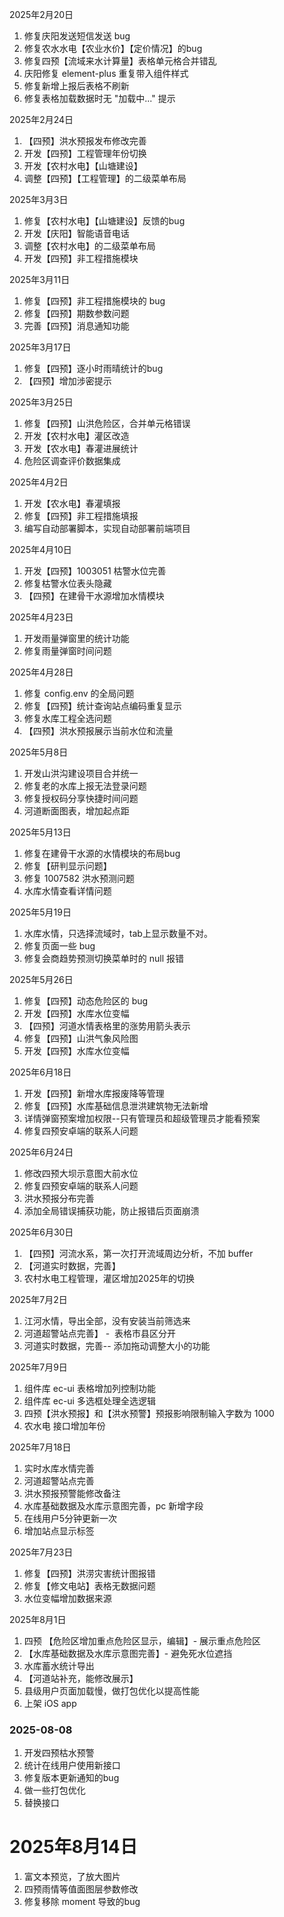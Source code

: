2025年2月20日

1. 修复庆阳发送短信发送 bug
2. 修复农水水电【农业水价】【定价情况】的bug
3. 修复四预【流域来水计算量】表格单元格合并错乱
4. 庆阳修复 element-plus 重复带入组件样式
5. 修复新增上报后表格不刷新
6. 修复表格加载数据时无 "加载中..." 提示

2025年2月24日

1. 【四预】洪水预报发布修改完善
2. 开发【四预】工程管理年份切换
3. 开发【农村水电】【山塘建设】
4. 调整【四预】【工程管理】的二级菜单布局

2025年3月3日

1. 修复【农村水电】【山塘建设】反馈的bug
2. 开发【庆阳】智能语音电话
3. 调整【农村水电】的二级菜单布局
4. 开发【四预】非工程措施模块

2025年3月11日

1. 修复【四预】非工程措施模块的 bug
2. 修复【四预】期数参数问题
3. 完善【四预】消息通知功能

2025年3月17日

1. 修复【四预】逐小时雨晴统计的bug
2. 【四预】增加涉密提示

2025年3月25日

1. 修复【四预】山洪危险区，合并单元格错误
2. 开发【农村水电】灌区改造
3. 开发【农水电】春灌进展统计
4. 危险区调查评价数据集成

2025年4月2日

1. 开发【农水电】春灌填报
2. 修复【四预】非工程措施填报
3. 编写自动部署脚本，实现自动部署前端项目

2025年4月10日

1. 开发【四预】1003051 枯警水位完善
2. 修复枯警水位表头隐藏
3. 【四预】在建骨干水源增加水情模块

2025年4月23日

1. 开发雨量弹窗里的统计功能
2. 修复雨量弹窗时间问题

2025年4月28日

1. 修复 config.env 的全局问题
2. 修复【四预】统计查询站点编码重复显示
3. 修复水库工程全选问题
4. 【四预】洪水预报展示当前水位和流量

2025年5月8日

1. 开发山洪沟建设项目合并统一
2. 修复老的水库上报无法登录问题
3. 修复授权码分享快捷时间问题
4. 河道断面图表，增加起点距

2025年5月13日

1. 修复在建骨干水源的水情模块的布局bug
2. 修复【研判显示问题】
3. 修复 1007582 洪水预测问题
4. 水库水情查看详情问题

2025年5月19日

1. 水库水情，只选择流域时，tab上显示数量不对。
2. 修复页面一些 bug
3. 修复会商趋势预测切换菜单时的 null 报错

2025年5月26日

1. 修复【四预】动态危险区的 bug
2. 开发【四预】水库水位变幅
3. 【四预】河道水情表格里的涨势用箭头表示
4. 修复【四预】山洪气象风险图
5. 开发【四预】水库水位变幅

2025年6月18日

1. 开发【四预】新增水库报废降等管理
2. 修复【四预】水库基础信息泄洪建筑物无法新增
3. 详情弹窗预案增加权限--只有管理员和超级管理员才能看预案
4. 修复四预安卓端的联系人问题

2025年6月24日

1. 修改四预大坝示意图大前水位
2. 修复四预安卓端的联系人问题
3. 洪水预报分布完善
4. 添加全局错误捕获功能，防止报错后页面崩溃

2025年6月30日

1. 【四预】河流水系，第一次打开流域周边分析，不加 buffer
2. 【河道实时数据，完善】
3. 农村水电工程管理，灌区增加2025年的切换

2025年7月2日

1. 江河水情，导出全部，没有安装当前筛选来
2. 河道超警站点完善】 -  表格市县区分开
3. 河道实时数据，完善-- 添加拖动调整大小的功能

2025年7月9日

1. 组件库 ec-ui 表格增加列控制功能
2. 组件库 ec-ui 多选框处理全选逻辑
3. 四预【洪水预报】和【洪水预警】预报影响限制输入字数为 1000
4. 农水电 接口增加年份

2025年7月18日

1. 实时水库水情完善
2. 河道超警站点完善
3. 洪水预报预警能修改备注
4. 水库基础数据及水库示意图完善，pc 新增字段
5. 在线用户5分钟更新一次
6. 增加站点显示标签

2025年7月23日

1. 修复【四预】洪涝灾害统计图报错
2. 修复【修文电站】表格无数据问题
3. 水位变幅增加数据来源

2025年8月1日

1. 四预 【危险区增加重点危险区显示，编辑】- 展示重点危险区
2. 【水库基础数据及水库示意图完善】- 避免死水位遮挡
3. 水库蓄水统计导出
4. 【河道站补充，能修改展示】
5. 县级用户页面加载慢，做打包优化以提高性能
6. 上架 iOS app

### 2025-08-08

1. 开发四预枯水预警
2. 统计在线用户使用新接口
3. 修复版本更新通知的bug
4. 做一些打包优化
5. 替换接口

# 2025年8月14日

1. 富文本预览，了放大图片
2. 四预雨情等值面图层参数修改
3. 修复移除 moment 导致的bug